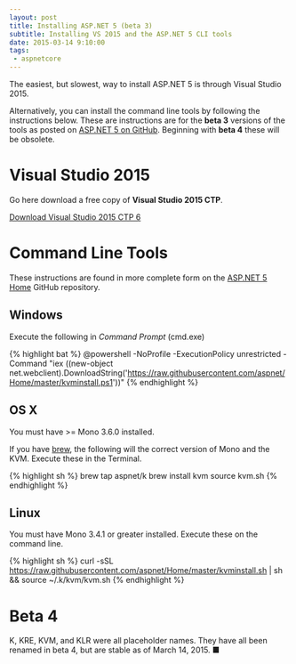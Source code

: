 ```yaml
---
layout: post
title: Installing ASP.NET 5 (beta 3)
subtitle: Installing VS 2015 and the ASP.NET 5 CLI tools
date: 2015-03-14 9:10:00
tags:
 - aspnetcore
---
```


The easiest, but slowest, way to install ASP.NET 5 is through Visual Studio 2015.

Alternatively, you can install the command line tools by following the instructions below. These are instructions are for the **beta 3** versions of the tools as posted on [ASP.NET 5 on GitHub](https://github.com/aspnet/home). Beginning with **beta 4** these will be obsolete.

# Visual Studio 2015

Go here download a free copy of **Visual Studio 2015 CTP**.

<a class="btn btn-primary" href="https://www.visualstudio.com/downloads/visual-studio-2015-ctp-vs">Download Visual Studio 2015 CTP 6</a>

# Command Line Tools

These instructions are found in more complete form on the [ASP.NET 5 Home](https://github.com/aspnet/home) GitHub repository.


## Windows
Execute the following in *Command Prompt* (cmd.exe)


{% highlight bat %}
@powershell -NoProfile -ExecutionPolicy unrestricted -Command "iex ((new-object net.webclient).DownloadString('https://raw.githubusercontent.com/aspnet/Home/master/kvminstall.ps1'))"
{% endhighlight %}


## OS X
You must have >= Mono 3.6.0 installed.

If you have [brew](http://brew.sh), the following will the correct version of Mono and the KVM. Execute these in the Terminal.

{% highlight sh %}
brew tap aspnet/k
brew install kvm
source kvm.sh
{% endhighlight %}

## Linux
You must have Mono 3.4.1 or greater installed. Execute these on the command line.

{% highlight sh %}
curl -sSL https://raw.githubusercontent.com/aspnet/Home/master/kvminstall.sh | sh && source ~/.k/kvm/kvm.sh
{% endhighlight %}


# Beta 4
K, KRE, KVM, and KLR were all placeholder names. They have all been renamed in beta 4, but are stable as of March 14, 2015.  ■
